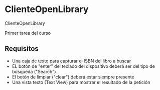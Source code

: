 # ClienteOpenLibrary
ClienteOpenLibrary

Primer tarea del curso 

## Requisitos
- Una caja de texto para capturar el ISBN del libro a buscar
- EL botón de "enter" del teclado del dispositivo deberá ser del tipo de búsqueda ("Search")
- El botón de limpiar ("clear") deberá estar siempre presente
- Una vista texto (Text View) para mostrar el resultado de la petición
